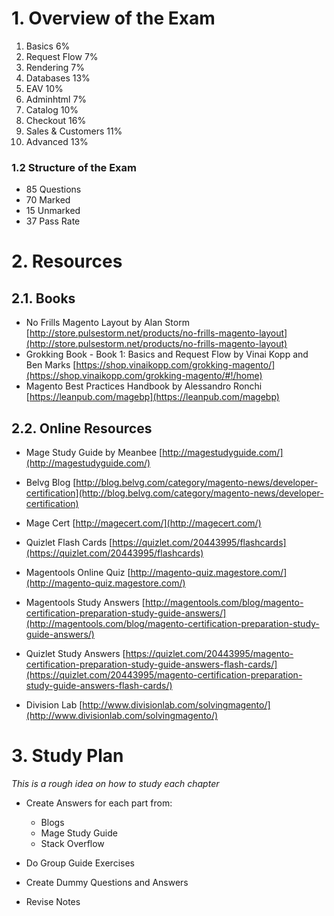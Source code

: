 # 1. Overview of the Exam

1. Basics                   6%
2. Request Flow             7%
3. Rendering                7%
4. Databases                13%
5. EAV                      10%
6. Adminhtml                7%
7. Catalog                  10%
8. Checkout                 16%
9. Sales & Customers        11%
10. Advanced                13%


### 1.2 Structure of the Exam

- 85 Questions
- 70 Marked
- 15 Unmarked
- 37 Pass Rate


# 2. Resources

## 2.1. Books

- No Frills Magento Layout by Alan Storm [http://store.pulsestorm.net/products/no-frills-magento-layout](http://store.pulsestorm.net/products/no-frills-magento-layout)
- Grokking Book - Book 1: Basics and Request Flow by Vinai Kopp and Ben Marks [https://shop.vinaikopp.com/grokking-magento/](https://shop.vinaikopp.com/grokking-magento/#!/home)
- Magento Best Practices Handbook by Alessandro Ronchi [https://leanpub.com/magebp](https://leanpub.com/magebp)

## 2.2. Online Resources

- Mage Study Guide by Meanbee [http://magestudyguide.com/](http://magestudyguide.com/)

- Belvg Blog [http://blog.belvg.com/category/magento-news/developer-certification](http://blog.belvg.com/category/magento-news/developer-certification)
- Mage Cert [http://magecert.com/](http://magecert.com/)
- Quizlet Flash Cards [https://quizlet.com/20443995/flashcards](https://quizlet.com/20443995/flashcards)
- Magentools Online Quiz [http://magento-quiz.magestore.com/](http://magento-quiz.magestore.com/)
- Magentools Study Answers [http://magentools.com/blog/magento-certification-preparation-study-guide-answers/](http://magentools.com/blog/magento-certification-preparation-study-guide-answers/)
- Quizlet Study Answers [https://quizlet.com/20443995/magento-certification-preparation-study-guide-answers-flash-cards/](https://quizlet.com/20443995/magento-certification-preparation-study-guide-answers-flash-cards/)
- Division Lab [http://www.divisionlab.com/solvingmagento/](http://www.divisionlab.com/solvingmagento/)


# 3. Study Plan

*This is a rough idea on how to study each chapter*

- Create Answers for each part from:

    - Blogs
    - Mage Study Guide
    - Stack Overflow



- Do Group Guide Exercises
- Create Dummy Questions and Answers
- Revise Notes
